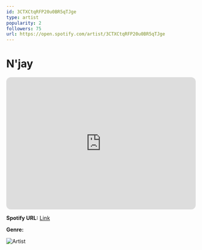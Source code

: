 ```yaml
---
id: 3CTXCtqRFP20u0BR5qTJge
type: artist
popularity: 2
followers: 75
url: https://open.spotify.com/artist/3CTXCtqRFP20u0BR5qTJge
---
```

# N'jay

<iframe style="border-radius:12px" src="https://open.spotify.com/embed/artist/3CTXCtqRFP20u0BR5qTJge" width="100%" height="352" frameBorder="0" allowfullscreen="" allow="autoplay; clipboard-write; encrypted-media; fullscreen; picture-in-picture" loading="lazy"></iframe>

**Spotify URL:** [Link](https://open.spotify.com/artist/3CTXCtqRFP20u0BR5qTJge)

**Genre:** 

![Artist](https://i.scdn.co/image/ab6761610000e5eb199cd97b164e41e12c163189)
